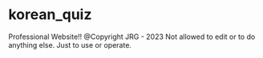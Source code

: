 # korean_quiz
 Professional Website!! @Copyright JRG - 2023 Not allowed to edit or to do anything else. Just to use or operate.

